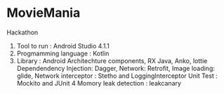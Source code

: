 # MovieMania
Hackathon
1. Tool to run : Android Studio 4.1.1
2. Progmamming language : Kotlin
3. Library : Android Architechture components, RX Java, Anko, lottie
Dependendency Injection: Dagger, 
Network: Retrofit, 
Image loading: glide, 
Network interceptor : Stetho and LoggingInterceptor
Unit Test : Mockito and JUnit 4
Momory leak detection : leakcanary
